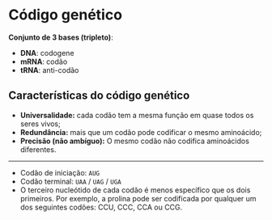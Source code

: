 # Código genético

**Conjunto de 3 bases (tripleto)**:

* **DNA**: codogene
* **mRNA**: codão
* **tRNA**: anti-codão

## Características do código genético

* **Universalidade:** cada codão tem a mesma função em quase todos os seres vivos;
* **Redundância:** mais que um codão pode codificar o mesmo aminoácido;
* **Precisão (não ambíguo):** O mesmo codão não codifica aminoácidos diferentes.

---

* Codão de iniciação: `AUG`
* Codão terminal: `UAA` / `UAG` / `UGA`
* O terceiro nucleótido de cada codão é menos específico que os dois primeiros. Por exemplo, a prolina pode ser codificada por qualquer um dos seguintes codões: CCU, CCC, CCA ou CCG.